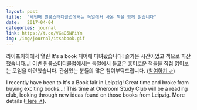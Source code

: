 ```yaml
---
layout: post
title:  "세번째 원룸스터디클럽에서는 독일에서 사온 책을 함께 읽습니다"
date:   2017-04-04
categories: journal
link: https://t.co/VGaO5NPiYm
img: /img/journal/itsabook.gif
---
```

라이프치히에서 열린 It's a book 페어에 다녀왔습니다! 즐거운 시간이었고 책으로 파산했습니다...! 이번 원룸스터디클럽에서는 독일에서 들고온 흥미로운 책들을 직접 읽어보는 모임을 마련했습니다. 관심있는 분들의 많은 참여부탁드립니다. ([참여하기 &neArr;](https://t.co/VGaO5NPiYm))

I recently have been to It's a Book fair in Leipzig! Great time and broke from buying exciting books...! This time at Oneroom Study Club will be a reading club, looking through new ideas found on those books from Leipzig. More details ([Here &neArr;](https://goo.gl/TX2X5Q)).